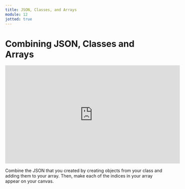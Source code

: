 ```yaml
---
title: JSON, Classes, and Arrays
module: 12
jotted: true
---
```


# Combining JSON, Classes and Arrays

<iframe width="560" height="315" src="https://www.youtube.com/embed/dD-rIIuEUJw" frameborder="0" allow="accelerometer; autoplay; encrypted-media; gyroscope; picture-in-picture" allowfullscreen></iframe>

Combine the JSON that you created by creating objects from your class and adding them to your array.  Then, make each of the indices in your array appear on your canvas.


<div id="jotted-demo-2" class="jotted-theme-stacked"></div>

<script>
    new Jotted(document.querySelector("#jotted-demo-2"), {
    files: [
        {
            type: "js",
            hide: false,
            url:"https://raw.githubusercontent.com/Montana-Media-Arts/441-WebTech-Spring2019/master/Week%2011%20Examples/handsonscript.js"
        },
        {
            type: "html",
            hide: false,
            url:"https://raw.githubusercontent.com/Montana-Media-Arts/441-WebTech-Spring2019/master/Week%2011%20Examples/HandsOnExample.html"

    }],
    showBlank: false,
    showResult: true,
    runScripts: true,
    plugins: [
        { name: 'ace', options: { "maxLines": 100, "Lines": 100 } },
        // { name: 'console', options: { autoClear: true } },
    ]
});
</script>